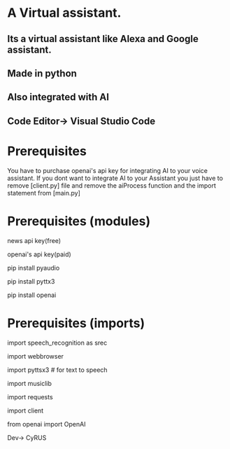 # A Virtual assistant.
<h2>Its a virtual assistant like Alexa and Google assistant.</h2>
<h2>Made in python</h2>
<h2>Also integrated with AI</h2>
<h2>Code Editor-> Visual Studio Code</h2>

# Prerequisites 
<p>You have to purchase openai's api key for integrating AI to your voice assistant. If you dont want to integrate AI to your Assistant you just have to remove [client.py] file and remove the aiProcess function and the import statement from [main.py]</p>

# Prerequisites (modules)
<p>news api key(free)</p>
<p>openai's api key(paid)</p>
<p>pip install pyaudio</p>
<p>pip install pyttx3</p>
<p>pip install openai</p>

# Prerequisites (imports)

<p>import speech_recognition as srec</p>
<p>import webbrowser</p>
<p>import pyttsx3  # for text to speech</p>
<p>import musiclib</p>
<p>import requests</p>
<p>import client</p>
<p>from openai import OpenAI</p

# Dev-> CyRUS




